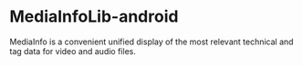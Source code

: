 # MediaInfoLib-android
MediaInfo is a convenient unified display of the most relevant technical and tag data for video and audio files.

